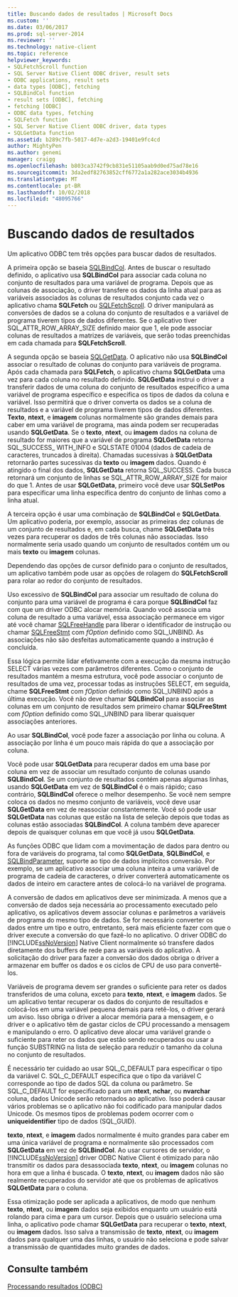```yaml
---
title: Buscando dados de resultados | Microsoft Docs
ms.custom: ''
ms.date: 03/06/2017
ms.prod: sql-server-2014
ms.reviewer: ''
ms.technology: native-client
ms.topic: reference
helpviewer_keywords:
- SQLFetchScroll function
- SQL Server Native Client ODBC driver, result sets
- ODBC applications, result sets
- data types [ODBC], fetching
- SQLBindCol function
- result sets [ODBC], fetching
- fetching [ODBC]
- ODBC data types, fetching
- SQLFetch function
- SQL Server Native Client ODBC driver, data types
- SQLGetData function
ms.assetid: b289c7fb-5017-4d7e-a2d3-19401e9fc4cd
author: MightyPen
ms.author: genemi
manager: craigg
ms.openlocfilehash: b803ca3742f9cb831e51105aab9d0ed75ad78e16
ms.sourcegitcommit: 3da2edf82763852cff6772a1a282ace3034b4936
ms.translationtype: MT
ms.contentlocale: pt-BR
ms.lasthandoff: 10/02/2018
ms.locfileid: "48095766"
---
```

# <a name="fetching-result-data"></a>Buscando dados de resultados
  Um aplicativo ODBC tem três opções para buscar dados de resultados.  
  
 A primeira opção se baseia [SQLBindCol](../native-client-odbc-api/sqlbindcol.md). Antes de buscar o resultado definido, o aplicativo usa **SQLBindCol** para associar cada coluna no conjunto de resultados para uma variável de programa. Depois que as colunas de associação, o driver transfere os dados da linha atual para as variáveis associados às colunas de resultados conjunto cada vez o aplicativo chama **SQLFetch** ou [SQLFetchScroll](../native-client-odbc-api/sqlfetchscroll.md). O driver manipulará as conversões de dados se a coluna do conjunto de resultados e a variável de programa tiverem tipos de dados diferentes. Se o aplicativo tiver SQL_ATTR_ROW_ARRAY_SIZE definido maior que 1, ele pode associar colunas de resultados a matrizes de variáveis, que serão todas preenchidas em cada chamada para **SQLFetchScroll**.  
  
 A segunda opção se baseia [SQLGetData](../native-client-odbc-api/sqlgetdata.md). O aplicativo não usa **SQLBindCol** associar o resultado de colunas do conjunto para variáveis de programa. Após cada chamada para **SQLFetch**, o aplicativo chama **SQLGetData** uma vez para cada coluna no resultado definido. **SQLGetData** instrui o driver a transferir dados de uma coluna do conjunto de resultados específico a uma variável de programa específico e especifica os tipos de dados da coluna e variável. Isso permitirá que o driver converta os dados se a coluna de resultados e a variável de programa tiverem tipos de dados diferentes. **Texto**, **ntext**, e **imagem** colunas normalmente são grandes demais para caber em uma variável de programa, mas ainda podem ser recuperadas usando **SQLGetData**. Se o **texto**, **ntext**, ou **imagem** dados na coluna de resultado for maiores que a variável de programa **SQLGetData** retorna SQL_SUCCESS_ WITH_INFO e SQLSTATE 01004 (dados de cadeia de caracteres, truncados à direita). Chamadas sucessivas à **SQLGetData** retornarão partes sucessivas da **texto** ou **imagem** dados. Quando é atingido o final dos dados, **SQLGetData** retorna SQL_SUCCESS. Cada busca retornará um conjunto de linhas se SQL_ATTR_ROW_ARRAY_SIZE for maior do que 1. Antes de usar **SQLGetData**, primeiro você deve usar **SQLSetPos** para especificar uma linha específica dentro do conjunto de linhas como a linha atual.  
  
 A terceira opção é usar uma combinação de **SQLBindCol** e **SQLGetData**. Um aplicativo poderia, por exemplo, associar as primeiras dez colunas de um conjunto de resultados e, em cada busca, chame **SQLGetData** três vezes para recuperar os dados de três colunas não associadas. Isso normalmente seria usado quando um conjunto de resultados contém um ou mais **texto** ou **imagem** colunas.  
  
 Dependendo das opções de cursor definido para o conjunto de resultados, um aplicativo também pode usar as opções de rolagem do **SQLFetchScroll** para rolar ao redor do conjunto de resultados.  
  
 Uso excessivo de **SQLBindCol** para associar um resultado de coluna do conjunto para uma variável de programa é cara porque **SQLBindCol** faz com que um driver ODBC alocar memória. Quando você associa uma coluna de resultado a uma variável, essa associação permanece em vigor até você chamar [SQLFreeHandle](../native-client-odbc-api/sqlfreehandle.md) para liberar o identificador de instrução ou chamar [SQLFreeStmt](../native-client-odbc-api/sqlfreestmt.md) com *fOption* definido como SQL_UNBIND. As associações não são desfeitas automaticamente quando a instrução é concluída.  
  
 Essa lógica permite lidar efetivamente com a execução da mesma instrução SELECT várias vezes com parâmetros diferentes. Como o conjunto de resultados mantém a mesma estrutura, você pode associar o conjunto de resultados de uma vez, processar todas as instruções SELECT, em seguida, chame **SQLFreeStmt** com *fOption* definido como SQL_UNBIND após a última execução. Você não deve chamar **SQLBindCol** para associar as colunas em um conjunto de resultados sem primeiro chamar **SQLFreeStmt** com *fOption* definido como SQL_UNBIND para liberar quaisquer associações anteriores.  
  
 Ao usar **SQLBindCol**, você pode fazer a associação por linha ou coluna. A associação por linha é um pouco mais rápida do que a associação por coluna.  
  
 Você pode usar **SQLGetData** para recuperar dados em uma base por coluna em vez de associar um resultado conjunto de colunas usando **SQLBindCol**. Se um conjunto de resultados contém apenas algumas linhas, usando **SQLGetData** em vez de **SQLBindCol** é o mais rápido; caso contrário, **SQLBindCol** oferece o melhor desempenho. Se você nem sempre coloca os dados no mesmo conjunto de variáveis, você deve usar **SQLGetData** em vez de reassociar constantemente. Você só pode usar **SQLGetData** nas colunas que estão na lista de seleção depois que todas as colunas estão associadas **SQLBindCol**. A coluna também deve aparecer depois de quaisquer colunas em que você já usou **SQLGetData**.  
  
 As funções ODBC que lidam com a movimentação de dados para dentro ou fora de variáveis do programa, tal como **SQLGetData**, **SQLBindCol**, e [SQLBindParameter](../native-client-odbc-api/sqlbindparameter.md), suporte ao tipo de dados implícitos conversão. Por exemplo, se um aplicativo associar uma coluna inteira a uma variável de programa de cadeia de caracteres, o driver converterá automaticamente os dados de inteiro em caractere antes de colocá-lo na variável de programa.  
  
 A conversão de dados em aplicativos deve ser minimizada. A menos que a conversão de dados seja necessária ao processamento executado pelo aplicativo, os aplicativos devem associar colunas e parâmetros a variáveis de programa do mesmo tipo de dados. Se for necessário converter os dados entre um tipo e outro, entretanto, será mais eficiente fazer com que o driver execute a conversão do que fazê-lo no aplicativo. O driver ODBC do [!INCLUDE[ssNoVersion](../../includes/ssnoversion-md.md)] Native Client normalmente só transfere dados diretamente dos buffers de rede para as variáveis do aplicativo. A solicitação do driver para fazer a conversão dos dados obriga o driver a armazenar em buffer os dados e os ciclos de CPU de uso para convertê-los.  
  
 Variáveis de programa devem ser grandes o suficiente para reter os dados transferidos de uma coluna, exceto para **texto**, **ntext**, e **imagem** dados. Se um aplicativo tentar recuperar os dados do conjunto de resultados e colocá-los em uma variável pequena demais para retê-los, o driver gerará um aviso. Isso obriga o driver a alocar memória para a mensagem, e o driver e o aplicativo têm de gastar ciclos de CPU processando a mensagem e manipulando o erro. O aplicativo deve alocar uma variável grande o suficiente para reter os dados que estão sendo recuperados ou usar a função SUBSTRING na lista de seleção para reduzir o tamanho da coluna no conjunto de resultados.  
  
 É necessário ter cuidado ao usar SQL_C_DEFAULT para especificar o tipo da variável C. SQL_C_DEFAULT especifica que o tipo da variável C corresponde ao tipo de dados SQL da coluna ou parâmetro. Se SQL_C_DEFAULT for especificado para um **ntext**, **nchar**, ou **nvarchar** coluna, dados Unicode serão retornados ao aplicativo. Isso poderá causar vários problemas se o aplicativo não foi codificado para manipular dados Unicode. Os mesmos tipos de problemas podem ocorrer com o **uniqueidentifier** tipo de dados (SQL_GUID).  
  
 **texto**, **ntext**, e **imagem** dados normalmente é muito grandes para caber em uma única variável de programa e normalmente são processados com **SQLGetData** em vez de **SQLBindCol**. Ao usar cursores de servidor, o [!INCLUDE[ssNoVersion](../../includes/ssnoversion-md.md)] driver ODBC Native Client é otimizado para não transmitir os dados para desassociada **texto**, **ntext**, ou **imagem** colunas no hora em que a linha é buscada. O **texto**, **ntext**, ou **imagem** dados não são realmente recuperados do servidor até que os problemas de aplicativos **SQLGetData** para o coluna.  
  
 Essa otimização pode ser aplicada a aplicativos, de modo que nenhum **texto**, **ntext**, ou **imagem** dados seja exibidos enquanto um usuário está rolando para cima e para um cursor. Depois que o usuário seleciona uma linha, o aplicativo pode chamar **SQLGetData** para recuperar o **texto**, **ntext**, ou **imagem** dados. Isso salva a transmissão de **texto**, **ntext**, ou **imagem** dados para qualquer uma das linhas, o usuário não seleciona e pode salvar a transmissão de quantidades muito grandes de dados.  
  
## <a name="see-also"></a>Consulte também  
 [Processando resultados &#40;ODBC&#41;](processing-results-odbc.md)  
  
  
